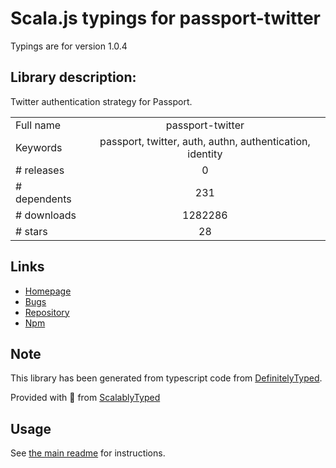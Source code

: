 
# Scala.js typings for passport-twitter

Typings are for version 1.0.4

## Library description:
Twitter authentication strategy for Passport.

|                    |                 |
| ------------------ | :-------------: |
| Full name          | passport-twitter |
| Keywords           | passport, twitter, auth, authn, authentication, identity |
| # releases         | 0 |
| # dependents       | 231 |
| # downloads        | 1282286 |
| # stars            | 28 |

## Links
- [Homepage](https://github.com/jaredhanson/passport-twitter#readme)
- [Bugs](http://github.com/jaredhanson/passport-twitter/issues)
- [Repository](https://github.com/jaredhanson/passport-twitter)
- [Npm](https://www.npmjs.com/package/passport-twitter)
    


## Note
This library has been generated from typescript code from [DefinitelyTyped](https://definitelytyped.org).

Provided with :purple_heart: from [ScalablyTyped](https://github.com/oyvindberg/ScalablyTyped)

## Usage
See [the main readme](../../readme.md) for instructions.


